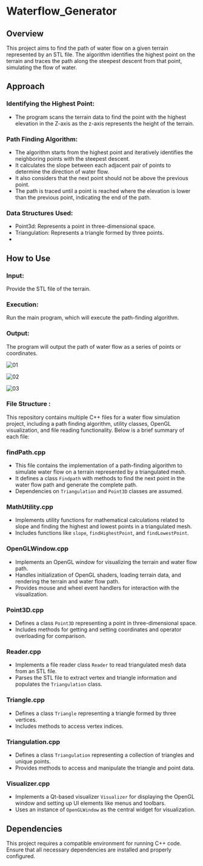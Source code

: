 # Waterflow_Generator

## Overview

This project aims to find the path of water flow on a given terrain represented by an STL file. The algorithm identifies the highest point on the terrain and traces the path along the steepest descent from that point, simulating the flow of water.

## Approach

### Identifying the Highest Point:
- The program scans the terrain data to find the point with the highest elevation in the Z-axis as the z-axis represents the height of the terrain.

### Path Finding Algorithm:
- The algorithm starts from the highest point and iteratively identifies the neighboring points with the steepest descent.
- It calculates the slope between each adjacent pair of points to determine the direction of water flow.
- It also considers that the next point should not be above the previous point.
- The path is traced until a point is reached where the elevation is lower than the previous point, indicating the end of the path.

### Data Structures Used:
- Point3d: Represents a point in three-dimensional space.
- Triangulation: Represents a triangle formed by three points.
- 
## How to Use

### Input:
Provide the STL file of the terrain.

### Execution:
Run the main program, which will execute the path-finding algorithm.

### Output:
The program will output the path of water flow as a series of points or coordinates.

![01](https://github.com/suraj-soni-04/WaterFlow-Assignment/assets/154866411/fc1f1d3a-ee92-4fe2-aed0-b10e7e9369dc)

![02](https://github.com/suraj-soni-04/WaterFlow-Assignment/assets/154866411/193d8cf0-8855-468f-83e0-57e6408e8301)

![03](https://github.com/suraj-soni-04/WaterFlow-Assignment/assets/154866411/59daa482-26ca-47af-ae79-93a23c269c75)





### File Structure : 
This repository contains multiple C++ files for a water flow simulation project, including a path finding algorithm, utility classes, OpenGL visualization, and file reading functionality. Below is a brief summary of each file:

### findPath.cpp

- This file contains the implementation of a path-finding algorithm to simulate water flow on a terrain represented by a triangulated mesh.
- It defines a class `Findpath` with methods to find the next point in the water flow path and generate the complete path.
- Dependencies on `Triangulation` and `Point3D` classes are assumed.

### MathUtility.cpp

- Implements utility functions for mathematical calculations related to slope and finding the highest and lowest points in a triangulated mesh.
- Includes functions like `slope`, `findHighestPoint`, and `findLowestPoint`.

### OpenGLWindow.cpp

- Implements an OpenGL window for visualizing the terrain and water flow path.
- Handles initialization of OpenGL shaders, loading terrain data, and rendering the terrain and water flow path.
- Provides mouse and wheel event handlers for interaction with the visualization.

### Point3D.cpp

- Defines a class `Point3D` representing a point in three-dimensional space.
- Includes methods for getting and setting coordinates and operator overloading for comparison.

### Reader.cpp

- Implements a file reader class `Reader` to read triangulated mesh data from an STL file.
- Parses the STL file to extract vertex and triangle information and populates the `Triangulation` class.

### Triangle.cpp

- Defines a class `Triangle` representing a triangle formed by three vertices.
- Includes methods to access vertex indices.

### Triangulation.cpp

- Defines a class `Triangulation` representing a collection of triangles and unique points.
- Provides methods to access and manipulate the triangle and point data.

### Visualizer.cpp

- Implements a Qt-based visualizer `Visualizer` for displaying the OpenGL window and setting up UI elements like menus and toolbars.
- Uses an instance of `OpenGLWindow` as the central widget for visualization.

## Dependencies

This project requires a compatible environment for running C++ code.
Ensure that all necessary dependencies are installed and properly configured.
